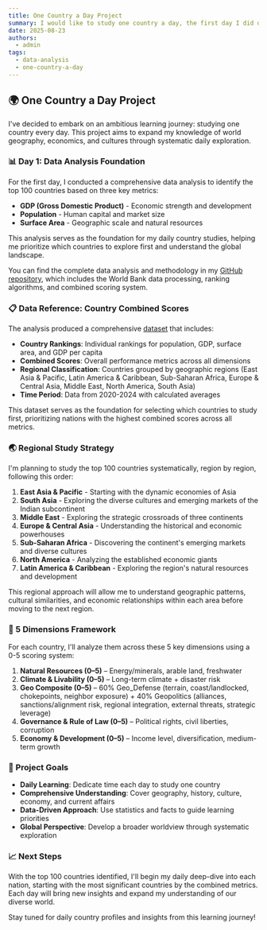 ```yaml
---
title: One Country a Day Project
summary: I would like to study one country a day, the first day I did data analysis to find the top 100 countries by their GDP, population, surface area
date: 2025-08-23
authors:
  - admin
tags:
  - data-analysis
  - one-country-a-day
---
```


## 🌍 One Country a Day Project

I've decided to embark on an ambitious learning journey: studying one country every day. This project aims to expand my knowledge of world geography, economics, and cultures through systematic daily exploration.

### 📊 Day 1: Data Analysis Foundation

For the first day, I conducted a comprehensive data analysis to identify the top 100 countries based on three key metrics:

- **GDP (Gross Domestic Product)** - Economic strength and development
- **Population** - Human capital and market size  
- **Surface Area** - Geographic scale and natural resources

This analysis serves as the foundation for my daily country studies, helping me prioritize which countries to explore first and understand the global landscape.

You can find the complete data analysis and methodology in my [GitHub repository](https://github.com/h3sun/cursor-country-data-analysis), which includes the World Bank data processing, ranking algorithms, and combined scoring system.

### 📋 Data Reference: Country Combined Scores

The analysis produced a comprehensive [dataset](https://github.com/h3sun/cursor-country-data-analysis/blob/main/country_analysis_by_region_and_rank.csv) that includes:

- **Country Rankings**: Individual rankings for population, GDP, surface area, and GDP per capita
- **Combined Scores**: Overall performance metrics across all dimensions
- **Regional Classification**: Countries grouped by geographic regions (East Asia & Pacific, Latin America & Caribbean, Sub-Saharan Africa, Europe & Central Asia, Middle East, North America, South Asia)
- **Time Period**: Data from 2020-2024 with calculated averages

This dataset serves as the foundation for selecting which countries to study first, prioritizing nations with the highest combined scores across all metrics.

### 🌏 Regional Study Strategy

I'm planning to study the top 100 countries systematically, region by region, following this order:

1. **East Asia & Pacific** - Starting with the dynamic economies of Asia
2. **South Asia** - Exploring the diverse cultures and emerging markets of the Indian subcontinent
3. **Middle East** - Exploring the strategic crossroads of three continents
4. **Europe & Central Asia** - Understanding the historical and economic powerhouses
5. **Sub-Saharan Africa** - Discovering the continent's emerging markets and diverse cultures
6. **North America** - Analyzing the established economic giants
7. **Latin America & Caribbean** - Exploring the region's natural resources and development

This regional approach will allow me to understand geographic patterns, cultural similarities, and economic relationships within each area before moving to the next region.

### 📐 5 Dimensions Framework

For each country, I'll analyze them across these 5 key dimensions using a 0-5 scoring system:

1. **Natural Resources (0–5)** – Energy/minerals, arable land, freshwater
2. **Climate & Livability (0–5)** – Long-term climate + disaster risk
3. **Geo Composite (0–5)** – 60% Geo_Defense (terrain, coast/landlocked, chokepoints, neighbor exposure) + 40% Geopolitics (alliances, sanctions/alignment risk, regional integration, external threats, strategic leverage)
4. **Governance & Rule of Law (0–5)** – Political rights, civil liberties, corruption
5. **Economy & Development (0–5)** – Income level, diversification, medium-term growth

### 🎯 Project Goals

- **Daily Learning**: Dedicate time each day to study one country
- **Comprehensive Understanding**: Cover geography, history, culture, economy, and current affairs
- **Data-Driven Approach**: Use statistics and facts to guide learning priorities
- **Global Perspective**: Develop a broader worldview through systematic exploration

### 📈 Next Steps

With the top 100 countries identified, I'll begin my daily deep-dive into each nation, starting with the most significant countries by the combined metrics. Each day will bring new insights and expand my understanding of our diverse world.

Stay tuned for daily country profiles and insights from this learning journey!


